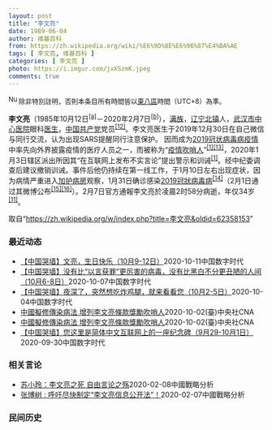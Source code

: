 ```yaml
---
layout: post
title: "李文亮"
date: 1989-06-04
author: 维基百科
from: https://zh.wikipedia.org/wiki/%E6%9D%8E%E6%96%87%E4%BA%AE
tags: [ 李文亮, 维基百科 ]
categories: [ 李文亮 ]
photo: https://i.imgur.com/jxXSzmK.jpeg
comments: true
---
```

<div class="mw-parser-output"><div id="noteTA-72732dd3" class="noteTA"><div class="noteTA-group"><div data-noteta-group-source="module" data-noteta-group="Medicine"></div></div><div class="noteTA-local"><div data-noteta-code="zh-cn:重症监护室; zh-hk:深切治療部; zh-tw:加護病房"></div><div data-noteta-code="zh-cn:体外膜氧合; zh-hk:人工心肺; zh-tw:葉克膜;"></div><div data-noteta-code="zh-hans:互联网+; zh-hant:互聯網+;"></div><div data-noteta-code="zh-cn:卡洛·乌尔巴尼; zh-hk:卡爾婁·武爾班尼; zh-tw:卡洛·厄巴尼;"></div><div data-noteta-code="zh-cn:互联网+; zh-tw:互聯網+;"></div></div></div>
<div class="notice metadata" id="spoiler" style="font-size: small"><a href="/wiki/File:Nuvola_apps_important_yellow.svg" class="image"><img alt="Nuvola apps important yellow.svg" src="//upload.wikimedia.org/wikipedia/commons/thumb/d/dc/Nuvola_apps_important_yellow.svg/20px-Nuvola_apps_important_yellow.svg.png" decoding="async" width="20" height="17" srcset="//upload.wikimedia.org/wikipedia/commons/thumb/d/dc/Nuvola_apps_important_yellow.svg/30px-Nuvola_apps_important_yellow.svg.png 1.5x, //upload.wikimedia.org/wikipedia/commons/thumb/d/dc/Nuvola_apps_important_yellow.svg/40px-Nuvola_apps_important_yellow.svg.png 2x" data-file-width="600" data-file-height="500"></a>除非特別註明，否則本条目所有時間皆以<a href="/wiki/UTC%2B08:00" title="UTC+08:00">東八區</a>時間（UTC+8）為準。</div>

<p><b>李文亮</b>（1985年10月12日<sup id="cite_ref-3" class="reference"><a href="#cite_note-3">[a]</a></sup>－2020年2月7日<sup id="cite_ref-13" class="reference"><a href="#cite_note-13">[b]</a></sup>），<a href="/wiki/%E6%BB%A1%E6%97%8F" title="满族">满族</a>，<a href="/wiki/%E8%BE%BD%E5%AE%81%E7%9C%81" title="辽宁省">辽宁</a><a href="/wiki/%E5%8C%97%E9%95%87%E5%B8%82" title="北镇市">北镇</a>人，<a href="/wiki/%E6%AD%A6%E6%B1%89%E5%B8%82%E4%B8%AD%E5%BF%83%E5%8C%BB%E9%99%A2" title="武汉市中心医院">武汉市中心医院</a>眼科<a href="/wiki/%E5%8C%BB%E7%94%9F" title="医生">医生</a>，<a href="/wiki/%E4%B8%AD%E5%9B%BD%E5%85%B1%E4%BA%A7%E5%85%9A" title="中国共产党">中国共产党</a>党员<sup id="cite_ref-14" class="reference"><a href="#cite_note-14">[12]</a></sup>。李文亮医生于2019年12月30日在自己微信与同行交流，认为出现SARS提醒同行注意保护。 因而成为<a href="/wiki/2019%E5%86%A0%E7%8A%B6%E7%97%85%E6%AF%92%E7%97%85%E7%96%AB%E6%83%85" title="2019冠状病毒病疫情">2019冠状病毒病疫情</a>中率先向外界披露疫情的医疗人员之一，而被称为“<a href="/wiki/%E7%96%AB%E6%83%85" class="mw-redirect" title="疫情">疫情</a><a href="/wiki/%E5%90%B9%E5%93%A8%E4%BA%BA" title="吹哨人">吹哨人</a>”<sup id="cite_ref-财新_1-1" class="reference"><a href="#cite_note-财新-1">[1]</a></sup><sup id="cite_ref-15" class="reference"><a href="#cite_note-15">[13]</a></sup>，2020年1月3日辖区派出所因其“在互联网上发布不实言论”提出警示和训诫<sup id="cite_ref-财新_1-2" class="reference"><a href="#cite_note-财新-1">[1]</a></sup>。经中纪委调查后建议撤销训诫。事件后他仍持续在第一线工作，于1月10日左右出现症状，因为病情严重进入<a href="/wiki/%E5%8A%A0%E8%AD%B7%E7%97%85%E6%88%BF" title="加護病房">加护病房</a>观察，1月31日确诊感染<a href="/wiki/2019%E5%86%A0%E7%8B%80%E7%97%85%E6%AF%92%E7%97%85" class="mw-redirect" title="2019冠狀病毒病">2019冠狀病毒病</a><sup id="cite_ref-监察答记者问_16-0" class="reference"><a href="#cite_note-监察答记者问-16">[14]</a></sup>（2月1日通过其微博公布<sup id="cite_ref-17" class="reference"><a href="#cite_note-17">[15]</a></sup><sup id="cite_ref-18" class="reference"><a href="#cite_note-18">[16]</a></sup>）。2月7日官方通報李文亮於凌晨2时58分病逝，年仅34岁<sup id="cite_ref-wjw.wuhan_12-1" class="reference"><a href="#cite_note-wjw.wuhan-12">[11]</a></sup>。
</p>
</div><noscript><img src="//zh.wikipedia.org/wiki/Special:CentralAutoLogin/start?type=1x1" alt="" title="" width="1" height="1" style="border: none; position: absolute;"></noscript>
<div class="printfooter">取自“<a dir="ltr" href="https://zh.wikipedia.org/w/index.php?title=李文亮&amp;oldid=62358153">https://zh.wikipedia.org/w/index.php?title=李文亮&amp;oldid=62358153</a>”</div><div id="recent-news"><h3>最近动态</h3><ul><li><a href="https://nodebe4.github.io/waimei/2020-10-11/%E4%B8%AD%E5%9B%BD%E5%93%AD%E5%A2%99-%E6%96%87%E4%BA%AE-%E7%94%9F%E6%97%A5%E5%BF%AB%E4%B9%90-10%E6%9C%889-12%E6%97%A5" title="【中国哭墙】文亮，生日快乐（10月9-12日）—— 编者按：10月9-12日，距离李文亮医生的去世已245-48天。这位在武汉新冠疫情期间因为说出真话成为悲剧英雄的普通眼科医生并没有被民众遗忘，...">【中国哭墙】文亮，生日快乐（10月9-12日）</a><time>2020-10-11</time><a class="tag">中国数字时代</a></li>
<li><a href="https://nodebe4.github.io/waimei/2020-10-07/%E4%B8%AD%E5%9B%BD%E5%93%AD%E5%A2%99-%E6%B2%A1%E6%9C%89%E6%AF%94-%E4%BB%A5%E8%A8%80%E8%8E%B7%E7%BD%AA-%E6%9B%B4%E5%8E%89%E5%AE%B3%E7%9A%84%E7%97%85%E6%AF%92-%E6%B2%A1%E6%9C%89%E6%AF%94%E9%BB%91%E7%99%BD%E4%B8%8D%E5%88%86%E6%9B%B4%E4%B8%91%E9%99%8B%E7%9A%84%E4%BA%BA%E9%97%B4-10%E6%9C%886-8%E6%97%A5" title="【中国哭墙】没有比“以言获罪”更厉害的病毒，没有比黑白不分更丑陋的人间（10月6-8日）——编者按：10月6-8日，距离李文亮医生的去世已242-44天。这位在武汉新冠疫情期间因为说出真话成为悲...">【中国哭墙】没有比“以言获罪”更厉害的病毒，没有比黑白不分更丑陋的人间（10月6-8日）</a><time>2020-10-07</time><a class="tag">中国数字时代</a></li>
<li><a href="https://nodebe4.github.io/waimei/2020-10-04/%E4%B8%AD%E5%9B%BD%E5%93%AD%E5%A2%99-%E5%A4%9C%E6%B7%B1%E4%BA%86-%E7%AA%81%E7%84%B6%E6%83%B3%E5%90%83%E7%82%B8%E9%B8%A1%E8%85%BF-%E5%B0%B1%E6%9D%A5%E7%9C%8B%E7%9C%8B%E6%82%A8-10%E6%9C%882-5%E6%97%A5" title="【中国哭墙】夜深了，突然想吃炸鸡腿，就来看看您（10月2-5日）——编者按：10月2-5日，距离李文亮医生的去世已238-41天。这位在武汉新冠疫情期间因为说出真话成为悲剧英雄的普通眼科医生并没...">【中国哭墙】夜深了，突然想吃炸鸡腿，就来看看您（10月2-5日）</a><time>2020-10-04</time><a class="tag">中国数字时代</a></li>
<li><a href="https://nodebe4.github.io/waimei/2020-10-02/%E4%B8%AD%E5%9C%8B%E6%93%AC%E4%BF%AE%E5%82%B3%E6%9F%93%E7%97%85%E6%B3%95-%E5%A2%9E%E5%88%97%E6%9D%8E%E6%96%87%E4%BA%AE%E6%A2%9D%E6%AC%BE%E7%8D%8E%E5%8B%B5%E5%90%B9%E5%93%A8%E4%BA%BA" title="中國擬修傳染病法 增列李文亮條款獎勵吹哨人—— 中國國家衛生健康委員會2日在官網公布傳染病防治法修訂草案，其中針對「不明原因聚集性疾病防控」，增列被視為「李文亮條款」的吹哨人獎勵機制。圖為香港民...">中國擬修傳染病法 增列李文亮條款獎勵吹哨人</a><time>2020-10-02</time><a class="tag">(臺)中央社CNA</a></li>
<li><a href="https://nodebe4.github.io/waimei/2020-10-02/%E4%B8%AD%E5%9C%8B%E6%93%AC%E4%BF%AE%E5%82%B3%E6%9F%93%E7%97%85%E6%B3%95-%E5%A2%9E%E5%88%97%E6%9D%8E%E6%96%87%E4%BA%AE%E6%A2%9D%E6%AC%BE%E7%8D%8E%E5%8B%B5%E5%90%B9%E5%93%A8%E4%BA%BA" title="中國擬修傳染病法 增列李文亮條款獎勵吹哨人—— 中國國家衛生健康委員會2日在官網公布傳染病防治法修訂草案，其中針對「不明原因聚集性疾病防控」，增列被視為「李文亮條款」的吹哨人獎勵機制。圖為香港民...">中國擬修傳染病法 增列李文亮條款獎勵吹哨人</a><time>2020-10-02</time><a class="tag">(臺)中央社CNA</a></li>
<li><a href="https://nodebe4.github.io/waimei/2020-09-30/%E4%B8%AD%E5%9B%BD%E5%93%AD%E5%A2%99-%E6%82%A8%E8%BF%99%E9%87%8C%E6%98%AF%E7%AE%80%E4%BD%93%E4%B8%AD%E6%96%87%E4%BA%92%E8%81%94%E7%BD%91%E4%B8%8A%E7%9A%84%E4%B8%80%E5%BA%A7%E7%BA%AA%E5%BF%B5%E7%A2%91-9%E6%9C%8829-10%E6%9C%881%E6%97%A5" title="【中国哭墙】您这里是简体中文互联网上的一座纪念碑（9月29-10月1日）—— 编者按：9月29-10月1日，距离李文亮医生的去世已235-37天。这位在武汉新冠疫情期间因为说出真话成为悲剧英雄的...">【中国哭墙】您这里是简体中文互联网上的一座纪念碑（9月29-10月1日）</a><time>2020-09-30</time><a class="tag">中国数字时代</a></li>
</ul></div><div id="open-opinion"><h3>相关言论</h3><ul><li><a href="https://nodebe4.github.io/opinion/2020-02-08/%E8%8B%8F%E5%B0%8F%E7%8E%B2-%E6%9D%8E%E6%96%87%E4%BA%AE%E4%B9%8B%E6%AD%BB-%E8%87%AA%E7%94%B1%E8%A8%80%E8%AE%BA%E4%B9%8B%E6%AE%87/" title="苏小玲">苏小玲：李文亮之死 自由言论之殇</a><time>2020-02-08</time><a class="tag">中國戰略分析</a></li>
<li><a href="https://nodebe4.github.io/opinion/2020-02-07/%E5%BC%A0%E5%8D%9A%E6%A0%91-%E5%91%BC%E5%90%81%E5%B0%BD%E5%BF%AB%E5%88%B6%E5%AE%9A-%E6%9D%8E%E6%96%87%E4%BA%AE%E4%BF%A1%E6%81%AF%E5%85%AC%E5%BC%80%E6%B3%95/" title="张博树">张博树 : 呼吁尽快制定“李文亮信息公开法”！</a><time>2020-02-07</time><a class="tag">中國戰略分析</a></li>
</ul></div><div id="mjls-record"><h3>民间历史</h3><ul></ul></div>